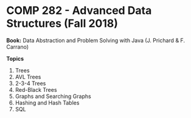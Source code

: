 # COMP 282 - Advanced Data Structures (Fall 2018)

**Book:** Data Abstraction and Problem Solving with Java (J. Prichard & F. Carrano)

**Topics**
1. Trees
1. AVL Trees
1. 2-3-4 Trees
1. Red-Black Trees
1. Graphs and Searching Graphs
1. Hashing and Hash Tables
1. SQL
